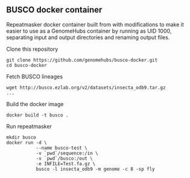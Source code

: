 ## BUSCO docker container

Repeatmasker docker container built from 
with modifications to make it easier to use as a GenomeHubs container by running as UID 1000, separating input and output 
directories and renaming output files.

Clone this repository

```
git clone https://github.com/genomehubs/busco-docker.git
cd busco-docker
```

Fetch BUSCO lineages

```
wget http://busco.ezlab.org/v2/datasets/insecta_odb9.tar.gz
...
```

Build the docker image

```
docker build -t busco .
```

Run repeatmasker

```
mkdir busco
docker run -d \
           --name busco-test \
           -v `pwd`/sequence:/in \
           -v `pwd`/busco:/out \
           -e INFILE=Test.fa.gz \
           busco -l insecta_odb9 -m genome -c 8 -sp fly
```
